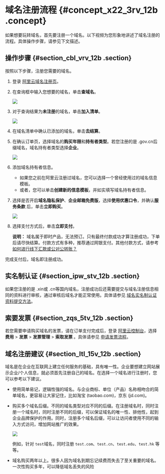 # 域名注册流程 {#concept_x22_3rv_12b .concept}

如果想要玩转域名，首先要注册一个域名。以下视频为您形象地讲述了域名注册的流程。具体操作步骤，请参见下文描述。



## 操作步骤 {#section_cbl_vrv_12b .section}

按照以下步骤，注册您需要的域名。

1.  登录 [阿里云域名注册页](https://wanwang.aliyun.com/)。
2.  在查询框中输入您想要的域名，单击**查域名**。

    ![](http://static-aliyun-doc.oss-cn-hangzhou.aliyuncs.com/assets/img/14312/5937_zh-CN.png)

3.  对于查询结果为**未注册**的域名，单击**加入清单**。

    ![](http://static-aliyun-doc.oss-cn-hangzhou.aliyuncs.com/assets/img/14312/5938_zh-CN.png)

4.  在域名清单中确认已添加的域名，单击**去结算**。
5.  在确认订单页，选择域名的**购买年限**和**持有者类型**。若您注册的是 .gov.cn后缀域名，域名持有者类型选择**企业**。

    ![](http://static-aliyun-doc.oss-cn-hangzhou.aliyuncs.com/assets/img/14312/5939_zh-CN.png)

6.  添加域名持有者信息。
    -   如果您之前在阿里云注册过域名，您可以选择一个曾经使用过的域名信息模板。
    -   或者，您可以单击**创建新的信息模板**，并如实填写域名持有者信息。
7.  选择是否开启**域名隐私保护**、**企业邮箱免费版**，选择**使用优惠口令**，并确认**服务条款** 后，单击**立即购买**。

    ![](http://static-aliyun-doc.oss-cn-hangzhou.aliyuncs.com/assets/img/14312/5940_zh-CN.png)

8.  选择支付方式后，单击**立即支付**。

    **说明：** 域名属于即时产品，无法预订。只有最终付款成功才算注册成功，下单后请尽快结算。付款方式有多种，推荐通过网银支付。其他付款方式，请参考 [如何进行线下汇款或公对公转账？](https://help.aliyun.com/document_detail/37108.html)


完成支付后，域名即注册成功。

## 实名制认证 {#section_ipw_stv_12b .section}

如果您注册的是 .xin或 .cn等国内域名，注册成功后还需要提交与域名注册信息相同的资料进行审核，通过审核后域名才能正常使用。具体请参见 [域名实名制认证资料提交方法](https://help.aliyun.com/document_detail/35881.html)。

## 索要发票 {#section_zqs_5tv_12b .section}

若您需要申请购买域名的发票，请在订单支付完成后，登录 [阿里云控制台](https://home.console.aliyun.com/new)，选择**费用** \> **发票** \> **发票管理** \> **索取发票** 。具体请参见 [申请发票流程](https://help.aliyun.com/document_detail/37053.html)。

## 域名注册建议 {#section_ltl_15v_12b .section}

域名是在企业在互联网上建立任何服务的基础，具有唯一性。企业要想建立网站展示企业/个人信息，就必须首先注册自己的域名。在选择一个域名进行注册时，您可以参考以下建议。

-   使用简单易记，逻辑性强的域名。与企业商标、单位（产品）名称相吻合的简单域名，更容易让大家记住，比如淘宝 \(taobao.com\)，京东 \(jd.com\)。

-   购买多个域名后缀。不同的域名类型对应不同的后缀。在注册域名时，同时注册一个域名时，同时注册不同的后缀，可以保证域名的唯一性、排他性，起到企业品牌保护的作用。同时，注册多个域名后缀，可以让访问者使用不同的输入方式访问，增加网站推广的效果。

    ![](http://static-aliyun-doc.oss-cn-hangzhou.aliyuncs.com/assets/img/14312/5941_zh-CN.png)

    例如，针对 `test`域名，同时注册 `test.com`、`test.cn`、`test.edu`、`test.hk` 等等。

-   域名购买两年以上。很多人因为域名到期忘记续费而失去了至关重要的域名。一次性购买多年，可以降低域名丢失的风险


